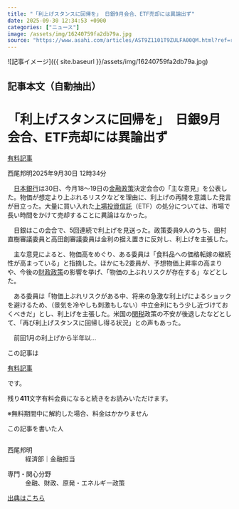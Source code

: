 ```yaml
---
title: "「利上げスタンスに回帰を」 日銀9月会合、ETF売却には異論出ず"
date: 2025-09-30 12:34:53 +0900
categories: ["ニュース"]
image: /assets/img/16240759fa2db79a.jpg
source: "https://www.asahi.com/articles/AST9Z1101T9ZULFA00QM.html?ref=rss"
---
```


![記事イメージ]({{ site.baseurl }}/assets/img/16240759fa2db79a.jpg)

## 記事本文（自動抽出）
<div><main role="main" id="main"><p></p><div class="y_Qv3"><h1>「利上げスタンスに回帰を」　日銀9月会合、ETF売却には異論出ず</h1><div class="mhPng"><p><span class="fNPYU Q_Shz"><a href="//www.asahi.com/news/gold.html?iref=com_gold">有料記事</a></span></p><span class="H8KYB">西尾邦明</span><span class="UDj4P"><time datetime="2025-09-30T03:34:53.000Z">2025年9月30日 12時34分</time></span></div></div><p id="gsm_above_SnsUtilityArea"></p><p x-component-name="CommentHeadline" x-component-data='{"commentCount":0,"commentators":[],"mode":"pc"}'></p><div class="nfyQp"><p>　<a href="//www.asahi.com/topics/word/%E6%97%A5%E6%9C%AC%E9%8A%80%E8%A1%8C.html" title="日本銀行 のトピックスを開く" class="eWgMZ">日本銀行</a>は30日、今月18～19日の<a href="//www.asahi.com/topics/word/%E9%87%91%E8%9E%8D%E6%94%BF%E7%AD%96.html" title="金融政策 のトピックスを開く" class="eWgMZ">金融政策</a>決定会合の「主な意見」を公表した。物価が想定より上ぶれるリスクなどを理由に、利上げの再開を意識した発言が目立った。大量に買い入れた<a href="//www.asahi.com/topics/word/%E4%B8%8A%E5%A0%B4%E6%8A%95%E8%B3%87%E4%BF%A1%E8%A8%97.html" title="上場投資信託 のトピックスを開く" class="eWgMZ">上場投資信託</a>（ETF）の処分については、市場で長い時間をかけて売却することに異論はなかった。</p><p>　日銀はこの会合で、5回連続で利上げを見送った。政策委員9人のうち、田村直樹審議委員と高田創審議委員は金利の据え置きに反対し、利上げを主張した。</p><p>　主な意見によると、物価高をめぐり、ある委員は「食料品への価格転嫁の継続性が高まっている」と指摘した。ほかにも2委員が、予想物価上昇率の高まりや、今後の<a href="//www.asahi.com/topics/word/%E8%B2%A1%E6%94%BF%E6%94%BF%E7%AD%96.html" title="財政政策 のトピックスを開く" class="eWgMZ">財政政策</a>の影響を挙げ、「物価の上ぶれリスクが存在する」などとした。</p><p>　ある委員は「物価上ぶれリスクがある中、将来の急激な利上げによるショックを避けるため、（景気を冷やしも刺激もしない）中立金利にもう少し近づけておくべきだ」とし、利上げを主張した。米国の<a href="//www.asahi.com/topics/word/%E3%82%BB%E3%83%B3%E3%82%B7%E3%83%86%E3%82%A3%E3%83%93%E3%83%86%E3%82%A3%E3%83%BC.html" title="関税 のトピックスを開く" class="eWgMZ">関税</a>政策の不安が後退したなどとして、「再び利上げスタンスに回帰し得る状況」との声もあった。</p><p class="Lujdo">　前回1月の利上げから半年以…</p></div><p></p><div class="NbZMW"><div class="PxAm1"><p>この記事は</p><img src="//www.asahicom.jp/images/icon_key_gold.png" alt><a href="//www.asahi.com/news/gold.html?iref=com_1kiji_g_0">有料記事</a><p>です。</p><span class="Zgt88">残り<b>411</b>文字</span><span class="hideFromApp">有料会員になると続きをお読みいただけます。</span></div><p class="eQShK">※無料期間中に解約した場合、料金はかかりません</p></div><div x-component-name="WriterProfile" x-component-data='{"writerProfile":{"writerProfileList":[{"name":"西尾邦明","code":"4ac8b9e250537db1b2fd7ae1344276749af3a28247dead566dd114bd97554fc1","department":"経済部","role":"金融担当","specialtyAndInterest":"金融、財政、原発・エネルギー政策","isFollowed":false,"introduction":"2009年入社。いまは金融政策を取材しています。原発・エネルギー政策にも関心があります。これまでに経済部で官庁や民間企業を幅広く担当してきました。","iconImageUrl":"https://profile-image.kraken.asahi.com/4ac8b9e250537db1b2fd7ae1344276749af3a28247dead566dd114bd97554fc1","canSendFanLetter":false}],"isWriterFollowAvailableMember":false},"isFreeArea":true}'><div id="writerProfile" class="yT62y"><p class="FPrYd">この記事を書いた人</p><div class="jdPPS"><div class="zRkIz"><a href="/reporter-bio/4ac8b9e250537db1b2fd7ae1344276749af3a28247dead566dd114bd97554fc1?iref=article_reporter_profile" class="CES5K"></a><div class="iKuvI"><figure class="BKNFc"><img src="https://profile-image.kraken.asahi.com/4ac8b9e250537db1b2fd7ae1344276749af3a28247dead566dd114bd97554fc1" alt></figure><dl class="WptL0"><dt>西尾邦明</dt><dd>経済部｜金融担当</dd></dl></div><dl class="PXedm"><dt>専門・関心分野</dt><dd>金融、財政、原発・エネルギー政策</dd></dl></div></div></div></div><p x-component-name="ArticleCommentList" x-component-data='{"commentCount":0,"commentList":[],"shareUrlBase":"https://www.asahi.com/articles/AST9Z1101T9ZULFA00QM.html","articleId":"AST9Z1101T9ZULFA00QM","commentIdParam":"","equalCommentIdIndex":-1,"isAuthorized":false,"isFreePlan":false,"isPaidMember":false,"isPresent":false,"isHazard":false,"freeUrlBase":"//www.asahi.com","digitalUrlBase":"//digital.asahi.com"}'></p></main></div>

[出典はこちら](https://www.asahi.com/articles/AST9Z1101T9ZULFA00QM.html?ref=rss)
